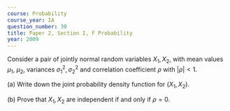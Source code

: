 ```yaml
---
course: Probability
course_year: IA
question_number: 30
title: Paper 2, Section I, F Probability
year: 2009
---
```




Consider a pair of jointly normal random variables $X_{1}, X_{2}$, with mean values $\mu_{1}$, $\mu_{2}$, variances $\sigma_{1}^{2}, \sigma_{2}^{2}$ and correlation coefficient $\rho$ with $|\rho|<1$.

(a) Write down the joint probability density function for $\left(X_{1}, X_{2}\right)$.

(b) Prove that $X_{1}, X_{2}$ are independent if and only if $\rho=0$.